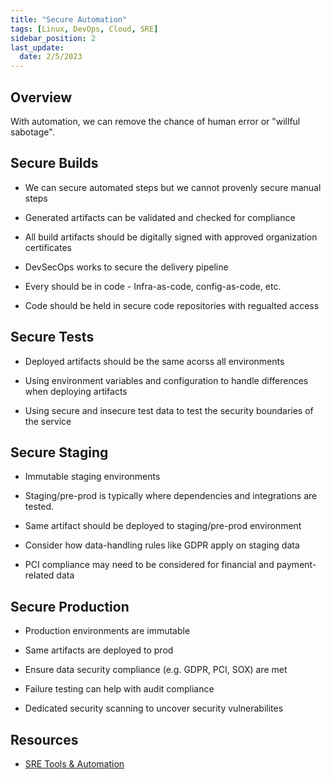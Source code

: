 ```yaml
---
title: "Secure Automation"
tags: [Linux, DevOps, Cloud, SRE]
sidebar_position: 2
last_update:
  date: 2/5/2023
---
```





## Overview

With automation, we can remove the chance of human error or "willful sabotage".

## Secure Builds

- We can secure automated steps but we cannot provenly secure manual steps

- Generated artifacts can be validated and checked for compliance

- All build artifacts should be digitally signed with approved organization certificates

- DevSecOps works to secure the delivery  pipeline

- Every should be in code - Infra-as-code, config-as-code, etc. 

- Code should be held in secure code repositories with regualted access

## Secure Tests

- Deployed artifacts should be the same acorss all environments  

- Using environment variables and configuration to handle differences when deploying artifacts 

- Using secure and insecure test data to test the security boundaries of the service

## Secure Staging

- Immutable staging environments 

- Staging/pre-prod is typically where dependencies and integrations are tested.

- Same artifact should be deployed to staging/pre-prod environment 

- Consider how data-handling rules like GDPR apply on staging data   

- PCI compliance may need to be considered for financial and payment-related data

## Secure Production

- Production environments are immutable 

- Same artifacts are deployed to prod

- Ensure data security compliance (e.g. GDPR, PCI, SOX) are met

- Failure testing can help with audit compliance

- Dedicated security scanning to uncover security vulnerabilites


## Resources 

- [SRE Tools & Automation](https://cloudacademy.com/course/sre-tools-automation-1039/results/?context_resource=lp&context_id=1759)
